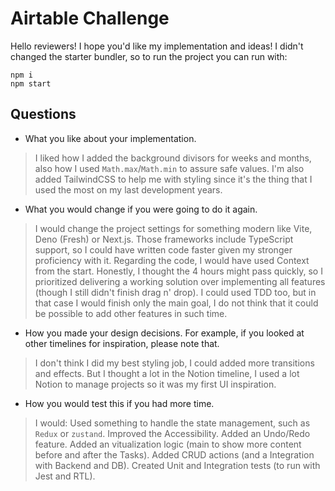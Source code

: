 # Airtable Challenge

Hello reviewers! I hope you'd like my implementation and ideas! I didn't changed the starter bundler, so to run the project you can run with:

```
npm i
npm start
```

## Questions

- What you like about your implementation.
> I liked how I added the background divisors for weeks and months, also how I used `Math.max`/`Math.min` to assure safe values. I'm also added TailwindCSS to help me with styling since it's the thing that I used the most on my last development years.
- What you would change if you were going to do it again.
> I would change the project settings for something modern like Vite, Deno (Fresh) or Next.js. Those frameworks include TypeScript support, so I could have written code faster given my stronger proficiency with it. Regarding the code, I would have used Context from the start. Honestly, I thought the 4 hours might pass quickly, so I prioritized delivering a working solution over implementing all features (though I still didn't finish drag n' drop). I could used TDD too, but in that case I would finish only the main goal, I do not think that it could be possible to add other features in such time.
- How you made your design decisions. For example, if you looked at other timelines for inspiration, please note that.
> I don't think I did my best styling job, I could added more transitions and effects. But I thought a lot in the Notion timeline, I used a lot Notion to manage projects so it was my first UI inspiration.
- How you would test this if you had more time.
> I would: Used something to handle the state management, such as `Redux` or `zustand`. Improved the Accessibility. Added an Undo/Redo feature. Added an vitualization logic (main to show more content before and after the Tasks). Added CRUD actions (and a Integration with Backend and DB). Created Unit and Integration tests (to run with Jest and RTL).